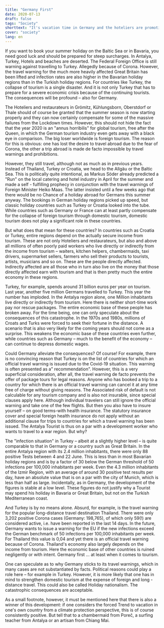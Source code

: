 ```yaml
---
title: "Germany First"
date: 2020-07-13
draft: false
tags: "Society"
shorttext: "It's vacation time in Germany and the hoteliers are promoting nationalism. As always, nationalism has a perverse side, it gets very expensive and tight!"
cover: "society"
lang: en
---
```


If you want to book your summer holiday on the Baltic Sea or in Bavaria, you need good luck and should be prepared for steep surcharges. In Antalya, Turkey, Hotels and beaches are deserted. The Federal Foreign Office is still warning against travelling to Turkey. Allegedly because of Corona. However, the travel warning for the much more heavily affected Great Britain has been lifted and infection rates are also higher in the Bavarian holiday regions than in the Turkish holiday regions. For countries like Turkey, the collapse of tourism is a single disaster. And it is not only Turkey that has to prepare for a severe economic crisis because of the continuing tourists. The consequences will be profound – also for Germany.

The Hoteliers and restaurateurs in Grömitz, Kühlungsborn, Oberstdorf or Thale should of course be granted that the summer season is now starting properly and they can now certainly compensate for some of the massive failures from the Lockdown times. However, this should not hide the fact that the year 2020 is an "annus horribilis" for global tourism, free after the Queen, in which the German tourism industry even gets away with a black eye in comparison. The big loser worldwide is foreign tourism. The reason for this is obvious: one has lost the desire to travel abroad due to the fear of Corona, the other a trip abroad is made de facto impossible by travel warnings and prohibitions.

However, they still travel, although not as much as in previous years. Instead of Thailand, Turkey or Croatia, we head to the Allgäu or the Baltic Sea. This is politically quite intentional, as Markus Söder already predicted a "Run" on the local catering and hotel industry in April for the summer and made a self - fulfilling prophecy in conjunction with the travel warnings of Foreign Minister Heiko Maas. The latter insisted until a few weeks ago that there would be no Chance of a holiday abroad for Germans this summer anyway. The bookings in German holiday regions picked up speed, but classic holiday countries such as Turkey or Croatia looked into the tube. While countries such as Germany or France can at least partly compensate for the collapse of foreign tourism through domestic tourism, domestic tourism does not play a significant role in these countries.

But what does that mean for these countries? In countries such as Croatia or Turkey, entire regions depend on the actually secure income from tourism. These are not only Hoteliers and restaurateurs, but also and above all millions of often poorly paid workers who live directly or indirectly from the income from tourism – waiters, kitchen helpers, chambermaids, taxi drivers, supermarket sellers, farmers who sell their products to tourists, artists, musicians and so on. These are the people directly affected. Indirectly affected are all those who in turn also live on the money that those directly affected earn with tourism and that is then pretty much the entire economy in these regions.

Turkey, for example, spends around 31 billion euros per year on tourism. Last year, another five million Germans travelled to Turkey. This year the number has imploded. In the Antalya region alone, one Million inhabitants live directly or indirectly from tourism. Here there is neither short-time work pay nor rescue packages. The entire economic base of these people has broken away. For the time being, one can only speculate about the consequences of this catastrophe. In the 1970s and 1980s, millions of Croats and Turks were forced to seek their fortune in the distance. A scenario that is also very likely for the coming years should not come as a surprise. This weakens the economic base of these countries even further, while countries such as Germany – much to the benefit of the economy – can continue to depress domestic wages.

Could Germany alleviate the consequences? Of course! For example, there is no convincing reason that Turkey is on the list of countries for which an official travel warning is issued due to the Covid-19 situation. This warning is often presented as a" recommendation". However, this is a very superficial consideration, after all, the travel warning de facto prevents the offer of package tours for legal reasons. Anyone who has booked a trip to a country for which there is an official travel warning can cancel it at any time free of charge without giving reasons. The Associated risk of default is not calculable for any tourism company and is also not insurable, since special clauses apply here. Although individual travelers can still ignore the official warning and take one of the few flights. But then you also have to insure yourself – on good terms-with health insurance. The statutory insurance cover and special foreign health insurance do not apply without an additional clause for trips to countries for which a travel warning has been issued. The Antalya Tourist is thus on a par with a development worker who wants to travel to a war region. But why?

The "infection situation" in Turkey – albeit at a slightly higher level – is quite comparable to that in Germany or a country such as Great Britain. In the entire Antalya region with its 2.4 million inhabitants, there were only 88 positive Tests between 4 and 22 June. This is less than in most Bavarian holiday regions and is by a factor of 30 below the German threshold of 50 infections per 100,000 inhabitants per week. Even the 4.3 million inhabitants of the Izmir Region, with an average of around 30 positive test results per day, have an absolute value that is on a par with the city of Munich, which is less than half as large. Incidentally, as in Germany, the development of the figures is stable at a low level. These figures do not justify why a Tourist may spend his holiday in Bavaria or Great Britain, but not on the Turkish Mediterranean coast.

And Turkey is by no means alone. Absurd, for example, is the travel warning for the popular long-distance travel destination Thailand. There were only 3,202 positive Corona cases (Germany: 198,765), of which only 59(!) are considered active, i.e. have been reported in the last 14 days. In the future, Germany wants to issue a warning for the EU if the new infections exceed the German benchmark of 50 infections per 100,000 inhabitants per week. For Thailand this value is 0,04 and yet there is an official travel warning because of Corona. Thailand's economy also largely depends on the income from tourism. Here the economic base of other countries is ruined negligently or with intent. Germany first ... at least when it comes to tourism.

One can speculate as to why Germany sticks to its travel warnings, which in many cases are not substantiated by facts. Political reasons could play a role here – for example in Turkey. However, it is more likely that one has in mind to strengthen domestic tourism at the expense of foreign and long - distance travel. This could also be called Holiday nationalism. The catastrophic consequences are acceptable.

As a small footnote, however, it must be mentioned here that there is also a winner of this development: if one considers the forced Trend to vacation in one's own country from a climate protection perspective, this is of course consistently positive. But tell that to a chambermaid from Poreč, a surfing teacher from Antalya or an artisan from Chiang Mai.
